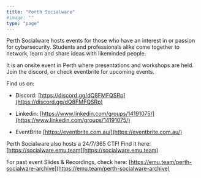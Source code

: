 ```yaml
---
title: "Perth Socialware"
#image: ""
type: "page"
---
```


Perth Socialware hosts events for those who have an interest in or passion for cybersecurity. Students and professionals alike come together to network, learn and share ideas with likeminded people.

It is an onsite event in Perth where presentations and workshops are held. Join the discord, or check eventbrite for upcoming events.

Find us on:
- Discord: [https://discord.gg/dQ8FMFQSRp](https://discord.gg/dQ8FMFQSRp)
- Linkedin: [https://www.linkedin.com/groups/14191075/](https://www.linkedin.com/groups/14191075/)

- EventBrite [https://eventbrite.com.au/](https://eventbrite.com.au/)

Perth Socialware also hosts a 24/7/365 CTF! Find it here: [https://socialware.emu.team](https://socialware.emu.team)

For past event Slides & Recordings, check here: [https://emu.team/perth-socialware-archive](https://emu.team/perth-socialware-archive)
